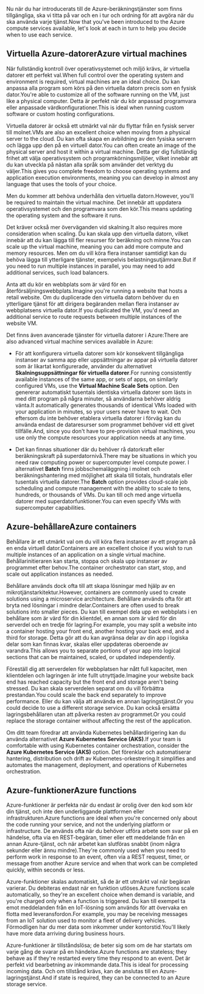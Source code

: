 <span data-ttu-id="07bf9-101">Nu när du har introducerats till de Azure-beräkningstjänster som finns tillgängliga, ska vi titta på var och en i tur och ordning för att avgöra när du ska använda varje tjänst.</span><span class="sxs-lookup"><span data-stu-id="07bf9-101">Now that you've been introduced to the Azure compute services available, let's look at each in turn to help you decide when to use each service.</span></span>

## <a name="azure-virtual-machines"></a><span data-ttu-id="07bf9-102">Virtuella Azure-datorer</span><span class="sxs-lookup"><span data-stu-id="07bf9-102">Azure virtual machines</span></span>

<span data-ttu-id="07bf9-103">När fullständig kontroll över operativsystemet och miljö krävs, är virtuella datorer ett perfekt val.</span><span class="sxs-lookup"><span data-stu-id="07bf9-103">When full control over the operating system and environment is required, virtual machines are an ideal choice.</span></span> <span data-ttu-id="07bf9-104">Du kan anpassa alla program som körs på den virtuella datorn precis som en fysisk dator.</span><span class="sxs-lookup"><span data-stu-id="07bf9-104">You're able to customize all of the software running on the VM, just like a physical computer.</span></span> <span data-ttu-id="07bf9-105">Detta är perfekt när du kör anpassad programvara eller anpassade värdkonfigurationer.</span><span class="sxs-lookup"><span data-stu-id="07bf9-105">This is ideal when running custom software or custom hosting configurations.</span></span>

<span data-ttu-id="07bf9-106">Virtuella datorer är också ett utmärkt val när du flyttar från en fysisk server till molnet.</span><span class="sxs-lookup"><span data-stu-id="07bf9-106">VMs are also an excellent choice when moving from a physical server to the cloud.</span></span> <span data-ttu-id="07bf9-107">Du kan ofta skapa en avbildning av den fysiska servern och lägga upp den på en virtuell dator.</span><span class="sxs-lookup"><span data-stu-id="07bf9-107">You can often create an image of the physical server and host it within a virtual machine.</span></span> <span data-ttu-id="07bf9-108">Detta ger dig fullständig frihet att välja operativsystem och programkörningsmiljöer, vilket innebär att du kan utveckla på nästan alla språk som använder det verktyg du väljer.</span><span class="sxs-lookup"><span data-stu-id="07bf9-108">This gives you complete freedom to choose operating systems and application execution environments, meaning you can develop in almost any language that uses the tools of your choice.</span></span>

<span data-ttu-id="07bf9-109">Men du kommer att behöva underhålla den virtuella datorn.</span><span class="sxs-lookup"><span data-stu-id="07bf9-109">However, you'll be required to maintain the virtual machine.</span></span> <span data-ttu-id="07bf9-110">Det innebär att uppdatera operativsystemet och den programvara som den kör.</span><span class="sxs-lookup"><span data-stu-id="07bf9-110">This means updating the operating system and the software it runs.</span></span> 

<span data-ttu-id="07bf9-111">Det kräver också mer överväganden vid skalning.</span><span class="sxs-lookup"><span data-stu-id="07bf9-111">It also requires more consideration when scaling.</span></span> <span data-ttu-id="07bf9-112">Du kan skala upp den virtuella datorn, vilket innebär att du kan lägga till fler resurser för beräkning och minne.</span><span class="sxs-lookup"><span data-stu-id="07bf9-112">You can scale up the virtual machine, meaning you can add more compute and memory resources.</span></span> <span data-ttu-id="07bf9-113">Men om du vill köra flera instanser samtidigt kan du behöva lägga till ytterligare tjänster, exempelvis belastningsutjämnare.</span><span class="sxs-lookup"><span data-stu-id="07bf9-113">But if you need to run multiple instances in parallel, you may need to add additional services, such load balancers.</span></span>

<span data-ttu-id="07bf9-114">Anta att du kör en webbplats som är värd för en återförsäljningswebbplats.</span><span class="sxs-lookup"><span data-stu-id="07bf9-114">Imagine you're running a website that hosts a retail website.</span></span> <span data-ttu-id="07bf9-115">Om du duplicerade den virtuella datorn behöver du en ytterligare tjänst för att dirigera begäranden mellan flera instanser av webbplatsens virtuella dator.</span><span class="sxs-lookup"><span data-stu-id="07bf9-115">If you duplicated the VM, you'd need an additional service to route requests between multiple instances of the website VM.</span></span>

<span data-ttu-id="07bf9-116">Det finns även avancerade tjänster för virtuella datorer i Azure:</span><span class="sxs-lookup"><span data-stu-id="07bf9-116">There are also advanced virtual machine services available in Azure:</span></span>

* <span data-ttu-id="07bf9-117">För att konfigurera virtuella datorer som kör konsekvent tillgängliga instanser av samma app eller uppsättningar av appar på virtuella datorer som är likartat konfigurerade, använder du alternativet **Skalningsuppsättningar för virtuella datorer**.</span><span class="sxs-lookup"><span data-stu-id="07bf9-117">For running consistently available instances of the same app, or sets of apps, on similarly configured VMs, use the **Virtual Machine Scale Sets** option.</span></span> <span data-ttu-id="07bf9-118">Den genererar automatiskt tusentals identiska virtuella datorer som lästs in med ditt program på några minuter, så användarna behöver aldrig vänta.</span><span class="sxs-lookup"><span data-stu-id="07bf9-118">It automatically generates thousands of identical VMs loaded with your application in minutes, so your users never have to wait.</span></span> <span data-ttu-id="07bf9-119">Och eftersom du inte behöver etablera virtuella datorer i förväg kan du använda endast de dataresurser som programmet behöver vid ett givet tillfälle.</span><span class="sxs-lookup"><span data-stu-id="07bf9-119">And, since you don't have to pre-provision virtual machines, you use only the compute resources your application needs at any time.</span></span>

* <span data-ttu-id="07bf9-120">Det kan finnas situationer där du behöver rå datorkraft eller beräkningskraft på superdatornivå.</span><span class="sxs-lookup"><span data-stu-id="07bf9-120">There may be situations in which you need raw computing power or supercomputer level compute power.</span></span> <span data-ttu-id="07bf9-121">I alternativet **Batch** finns jobbschemaläggning i molnet och beräkningshantering med möjlighet att skala till tiotals, hundratals eller tusentals virtuella datorer.</span><span class="sxs-lookup"><span data-stu-id="07bf9-121">The **Batch** option provides cloud-scale job scheduling and compute management with the ability to scale to tens, hundreds, or thousands of VMs.</span></span> <span data-ttu-id="07bf9-122">Du kan till och med ange virtuella datorer med superdatorfunktioner.</span><span class="sxs-lookup"><span data-stu-id="07bf9-122">You can even specify VMs with supercomputer capabilities.</span></span>

## <a name="azure-containers"></a><span data-ttu-id="07bf9-123">Azure-behållare</span><span class="sxs-lookup"><span data-stu-id="07bf9-123">Azure containers</span></span>

<span data-ttu-id="07bf9-124">Behållare är ett utmärkt val om du vill köra flera instanser av ett program på en enda virtuell dator.</span><span class="sxs-lookup"><span data-stu-id="07bf9-124">Containers are an excellent choice if you wish to run multiple instances of an application on a single virtual machine.</span></span> <span data-ttu-id="07bf9-125">Behållarinitieraren kan starta, stoppa och skala upp instanser av programmet efter behov.</span><span class="sxs-lookup"><span data-stu-id="07bf9-125">The container orchestrator can start, stop, and scale out application instances as needed.</span></span>

<span data-ttu-id="07bf9-126">Behållare används dock ofta till att skapa lösningar med hjälp av en mikrotjänstarkitektur.</span><span class="sxs-lookup"><span data-stu-id="07bf9-126">However, containers are commonly used to create solutions using a microservice architecture.</span></span> <span data-ttu-id="07bf9-127">Behållare används ofta för att bryta ned lösningar i mindre delar.</span><span class="sxs-lookup"><span data-stu-id="07bf9-127">Containers are often used to break solutions into smaller pieces.</span></span> <span data-ttu-id="07bf9-128">Du kan till exempel dela upp en webbplats i en behållare som är värd för din klientdel, en annan som är värd för din serverdel och en tredje för lagring.</span><span class="sxs-lookup"><span data-stu-id="07bf9-128">For example, you may split a website into a container hosting your front end, another hosting your back end, and a third for storage.</span></span> <span data-ttu-id="07bf9-129">Detta gör att du kan avgränsa delar av din app i logiska delar som kan finnas kvar, skalas eller uppdateras oberoende av varandra.</span><span class="sxs-lookup"><span data-stu-id="07bf9-129">This allows you to separate portions of your app into logical sections that can be maintained, scaled, or updated independently.</span></span>

<span data-ttu-id="07bf9-130">Föreställ dig att serverdelen för webbplatsen har nått full kapacitet, men klientdelen och lagringen är inte fullt utnyttjade.</span><span class="sxs-lookup"><span data-stu-id="07bf9-130">Imagine your website back end has reached capacity but the front end and storage aren't being stressed.</span></span> <span data-ttu-id="07bf9-131">Du kan skala serverdelen separat om du vill förbättra prestandan.</span><span class="sxs-lookup"><span data-stu-id="07bf9-131">You could scale the back end separately to improve performance.</span></span> <span data-ttu-id="07bf9-132">Eller du kan välja att använda en annan lagringstjänst.</span><span class="sxs-lookup"><span data-stu-id="07bf9-132">Or you could decide to use a different storage service.</span></span> <span data-ttu-id="07bf9-133">Du kan också ersätta lagringsbehållaren utan att påverka resten av programmet.</span><span class="sxs-lookup"><span data-stu-id="07bf9-133">Or you could replace the storage container without affecting the rest of the application.</span></span>

 <span data-ttu-id="07bf9-134">Om ditt team föredrar att använda Kubernetes behållardirigering kan du använda alternativet **Azure Kubernetes Service (AKS)**.</span><span class="sxs-lookup"><span data-stu-id="07bf9-134">If your team is comfortable with using Kubernetes container orchestration, consider the **Azure Kubernetes Service (AKS)** option.</span></span> <span data-ttu-id="07bf9-135">Det förenklar och automatiserar hantering, distribution och drift av Kubernetes-orkestrering.</span><span class="sxs-lookup"><span data-stu-id="07bf9-135">It simplifies and automates the management, deployment, and operations of Kubernetes orchestration.</span></span>

## <a name="azure-functions"></a><span data-ttu-id="07bf9-136">Azure-funktioner</span><span class="sxs-lookup"><span data-stu-id="07bf9-136">Azure functions</span></span>

<span data-ttu-id="07bf9-137">Azure-funktioner är perfekta när du endast är orolig över den kod som kör din tjänst, och inte den underliggande plattformen eller infrastrukturen.</span><span class="sxs-lookup"><span data-stu-id="07bf9-137">Azure functions are ideal when you're concerned only about the code running your service, and not the underlying platform or infrastructure.</span></span> <span data-ttu-id="07bf9-138">De används ofta när du behöver utföra arbete som svar på en händelse, ofta via en REST-begäran, timer eller ett meddelande från en annan Azure-tjänst, och när arbetet kan slutföras snabbt (inom några sekunder eller ännu mindre).</span><span class="sxs-lookup"><span data-stu-id="07bf9-138">They're commonly used when you need to perform work in response to an event, often via a REST request, timer, or message from another Azure service and when that work can be completed quickly, within seconds or less.</span></span>

<span data-ttu-id="07bf9-139">Azure-funktioner skalas automatiskt, så de är ett utmärkt val när begäran varierar. Du debiteras endast när en funktion utlöses.</span><span class="sxs-lookup"><span data-stu-id="07bf9-139">Azure functions scale automatically, so they're an excellent choice when demand is variable, and you're charged only when a function is triggered.</span></span> <span data-ttu-id="07bf9-140">Du kan till exempel ta emot meddelanden från en IoT-lösning som används för att övervaka en flotta med leveransfordon.</span><span class="sxs-lookup"><span data-stu-id="07bf9-140">For example, you may be receiving messages from an IoT solution used to monitor a fleet of delivery vehicles.</span></span> <span data-ttu-id="07bf9-141">Förmodligen har du mer data som inkommer under kontorstid.</span><span class="sxs-lookup"><span data-stu-id="07bf9-141">You'll likely have more data arriving during business hours.</span></span>

<span data-ttu-id="07bf9-142">Azure-funktioner är tillståndslösa; de beter sig som om de har startats om varje gång de svarar på en händelse.</span><span class="sxs-lookup"><span data-stu-id="07bf9-142">Azure functions are stateless; they behave as if they're restarted every time they respond to an event.</span></span> <span data-ttu-id="07bf9-143">Det är perfekt vid bearbetning av inkommande data.</span><span class="sxs-lookup"><span data-stu-id="07bf9-143">This is ideal for processing incoming data.</span></span> <span data-ttu-id="07bf9-144">Och om tillstånd krävs, kan de anslutas till en Azure-lagringstjänst.</span><span class="sxs-lookup"><span data-stu-id="07bf9-144">And if state is required, they can be connected to an Azure storage service.</span></span>
